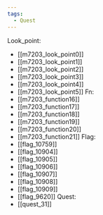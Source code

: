 ```yaml
---
tags:
  - Quest
---
```

Look_point:
- [[m7203_look_point0]]
- [[m7203_look_point1]]
- [[m7203_look_point2]]
- [[m7203_look_point3]]
- [[m7203_look_point4]]
- [[m7203_look_point5]]
Fn:
- [[m7203_function16]]
- [[m7203_function17]]
- [[m7203_function18]]
- [[m7203_function19]]
- [[m7203_function20]]
- [[m7203_function21]]
Flag:
- [[flag_10759]]
- [[flag_10904]]
- [[flag_10905]]
- [[flag_10906]]
- [[flag_10907]]
- [[flag_10908]]
- [[flag_10909]]
- [[flag_9620]]
Quest:
- [[quest_31]]
